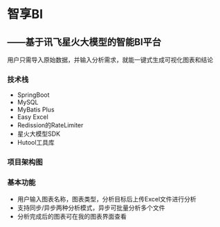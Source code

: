 # 智享BI
##     ——基于讯飞星火大模型的智能BI平台
用户只需导入原始数据，并输入分析需求，就能一键式生成可视化图表和结论
### 技术栈
- SpringBoot
- MySQL
- MyBatis Plus
- Easy Excel
- Redission的RateLimiter
- 星火大模型SDK
- Hutool工具库

### 项目架构图

### 基本功能
- 用户输入图表名称，图表类型，分析目标后上传Excel文件进行分析
- 支持同步/异步两种分析模式，异步可批量分析多个文件
- 分析完成后的图表可在我的图表界面查看
  
